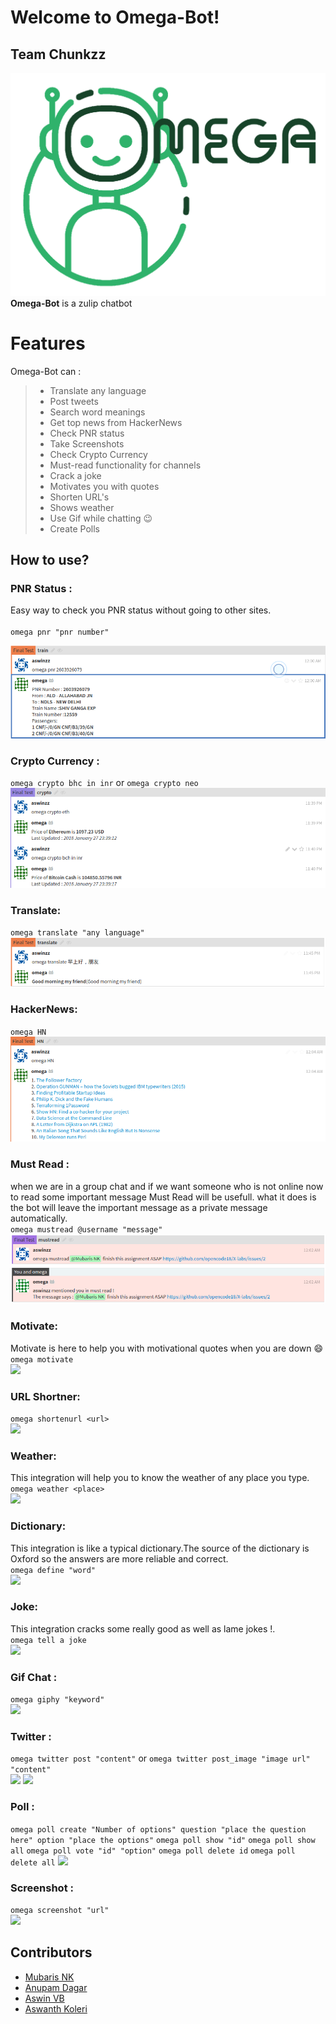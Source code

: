 # Welcome to Omega-Bot!
## Team Chunkzz
![](/screenshots/logo.png)
**Omega-Bot**  is a zulip chatbot   


# Features

Omega-Bot can :
>
>* Translate any language
>* Post tweets
>* Search word meanings
>* Get top news from HackerNews
>* Check PNR status
>* Take Screenshots
>* Check Crypto Currency
>* Must-read functionality for channels
>* Crack a joke
>* Motivates you with quotes
>* Shorten URL's
>* Shows weather
>* Use Gif while chatting :wink:
>* Create Polls

## How to use?

###  PNR Status :
Easy way to check you PNR status without going to other sites.  
<br>
`omega pnr "pnr number"` 
<br> 

![](./screenshots/pnr.png)


###  Crypto Currency :
`omega crypto bhc in inr` or `omega crypto neo`  
![](./screenshots/crypto.png)  

###  Translate:
`omega translate "any language"`  
![](./screenshots/translate.png)  

###  HackerNews:
`omega HN`  
![](./screenshots/HN.png)  


###  Must Read :  
when we are in a group chat and if we want someone who is not online now to read some important message Must Read will be usefull. what it does is the bot will leave the important message as a private message automatically.  
`omega mustread @username "message"`  
![](./screenshots/mustread.png)  


###  Motivate:
Motivate is here to help you with motivational quotes when you are down :smile:  
```omega motivate```  
![](./screenshots/motivate.png)  

###  URL Shortner:
```omega shortenurl <url>```  
![](./screenshots/url.png)  

###  Weather:
This integration will help you to know the weather of any place you type.     
`omega weather <place>`  
![](./screenshots/weather.png)

###  Dictionary:
This integration is like a typical dictionary.The source of the dictionary is Oxford so the answers are more reliable and correct.      
`omega define "word"`  
![](./screenshots/define.png)

###  Joke:
This integration cracks some really good as well as lame jokes !.     
`omega tell a joke`  
![](./screenshots/joke.png)

###  Gif Chat :
`omega giphy "keyword"`  
![](./screenshots/giphy.png)  

###  Twitter :
`omega twitter post "content"` or `omega twitter post_image "image url" "content"`  
![](./screenshots/twitter.png)
![](./screenshots/twitter2.png)

###  Poll :
`omega poll create "Number of options" question "place the question here" option "place the options"`
`omega poll show "id"`
`omega poll show all`
`omega poll vote "id" "option"`
`omega poll delete id`
`omega poll delete all`
![](./screenshots/poll.gif) 

###  Screenshot :
`omega screenshot "url"`  
![](./screenshots/ss.png)  

## Contributors
* [Mubaris NK](https://github.com/mubaris)  
* [Anupam Dagar](https://github.com/Anupam-Dagar)  
* [Aswin VB](https://github.com/aswinzz)  
* [Aswanth Koleri](https://github.com/aswanthkoleri)    
